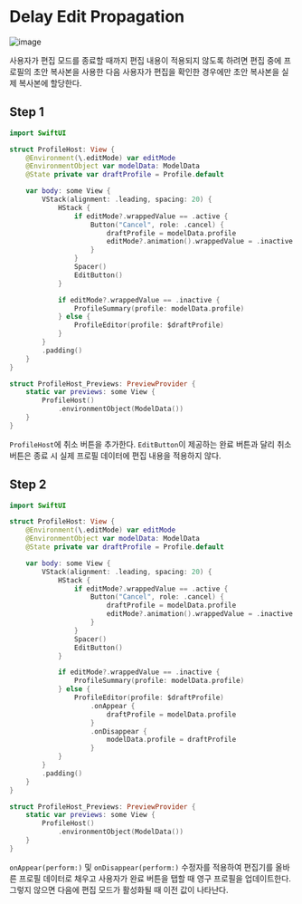 # ****Delay Edit Propagation****
![image](https://github.com/jsa0224/somdokki-study/assets/94514250/35f80714-71c1-4f41-adcc-66f3d508d312)

사용자가 편집 모드를 종료할 때까지 편집 내용이 적용되지 않도록 하려면 편집 중에 프로필의 초안 복사본을 사용한 다음 사용자가 편집을 확인한 경우에만 초안 복사본을 실제 복사본에 할당한다. 

## Step 1

```swift
import SwiftUI

struct ProfileHost: View {
    @Environment(\.editMode) var editMode
    @EnvironmentObject var modelData: ModelData
    @State private var draftProfile = Profile.default

    var body: some View {
        VStack(alignment: .leading, spacing: 20) {
            HStack {
                if editMode?.wrappedValue == .active {
                    Button("Cancel", role: .cancel) {
                        draftProfile = modelData.profile
                        editMode?.animation().wrappedValue = .inactive
                    }
                }
                Spacer()
                EditButton()
            }

            if editMode?.wrappedValue == .inactive {
                ProfileSummary(profile: modelData.profile)
            } else {
                ProfileEditor(profile: $draftProfile)
            }
        }
        .padding()
    }
}

struct ProfileHost_Previews: PreviewProvider {
    static var previews: some View {
        ProfileHost()
            .environmentObject(ModelData())
    }
}
```

`ProfileHost`에 취소 버튼을 추가한다. `EditButton`이 제공하는 완료 버튼과 달리 취소 버튼은 종료 시 실제 프로필 데이터에 편집 내용을 적용하지 않다. 

## Step 2

```swift
import SwiftUI

struct ProfileHost: View {
    @Environment(\.editMode) var editMode
    @EnvironmentObject var modelData: ModelData
    @State private var draftProfile = Profile.default

    var body: some View {
        VStack(alignment: .leading, spacing: 20) {
            HStack {
                if editMode?.wrappedValue == .active {
                    Button("Cancel", role: .cancel) {
                        draftProfile = modelData.profile
                        editMode?.animation().wrappedValue = .inactive
                    }
                }
                Spacer()
                EditButton()
            }

            if editMode?.wrappedValue == .inactive {
                ProfileSummary(profile: modelData.profile)
            } else {
                ProfileEditor(profile: $draftProfile)
                    .onAppear {
                        draftProfile = modelData.profile
                    }
                    .onDisappear {
                        modelData.profile = draftProfile
                    }
            }
        }
        .padding()
    }
}

struct ProfileHost_Previews: PreviewProvider {
    static var previews: some View {
        ProfileHost()
            .environmentObject(ModelData())
    }
}
```

`onAppear(perform:)` 및 `onDisappear(perform:)` 수정자를 적용하여 편집기를 올바른 프로필 데이터로 채우고 사용자가 완료 버튼을 탭할 때 영구 프로필을 업데이트한다. 그렇지 않으면 다음에 편집 모드가 활성화될 때 이전 값이 나타난다.
